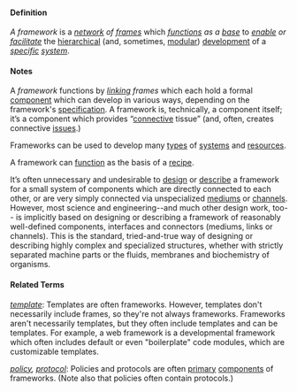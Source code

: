 #### Definition

*A framework* is a *[network](https://github.com/gcassel/Modular-Organization-Terminology/blob/master/terms/network.md) of [frames](https://github.com/gcassel/Modular-Organization-Terminology/blob/master/terms/frame.md)* which *[functions](https://github.com/gcassel/Modular-Organization-Terminology/blob/master/terms/function.md) as a [base](https://github.com/gcassel/Modular-Organization-Terminology/blob/master/terms/base.md)* to *[enable](https://github.com/gcassel/Modular-Organization-Terminology/blob/master/terms/enable.md) or [facilitate](https://github.com/gcassel/Modular-Organization-Terminology/blob/master/terms/facilitate.md)* the [hierarchical](https://github.com/gcassel/Modular-Organizing-Terminology/blob/master/terms/hierarchy.md) (and, sometimes, [modular](https://github.com/gcassel/Modular-Organization-Terminology/blob/master/terms/module.md)) [development](https://github.com/gcassel/Modular-Organization-Terminology/blob/master/terms/develop.md) of a *[specific](https://github.com/gcassel/Modular-Organization-Terminology/blob/master/terms/specific.md) [system](https://github.com/gcassel/Modular-Organization-Terminology/blob/master/terms/system.md)*.

#### Notes

A *framework* functions by *[linking](https://github.com/gcassel/Modular-Organization-Terminology/blob/master/terms/link.md) frames* which each hold a formal [component](https://github.com/gcassel/Modular-Organization-Terminology/blob/master/terms/component.md) which can develop in various ways, depending on the framework's [specification](https://github.com/gcassel/Modular-Organizing-Terminology/blob/master/terms/specification.md).  A framework is, technically, a component itself; it’s a component which provides “[connective](https://github.com/gcassel/Modular-Organization-Terminology/blob/master/terms/connect.md) tissue” (and, often, creates connective [issues](https://github.com/gcassel/Modular-Organization-Terminology/blob/master/terms/issue.md).)

Frameworks can be used to develop many [types](https://github.com/gcassel/Modular-Organization-Terminology/blob/master/terms/type.md) of [systems](https://github.com/gcassel/Modular-Organization-Terminology/blob/master/terms/system.md) and [resources](https://github.com/gcassel/Modular-Organization-Terminology/blob/master/terms/resource.md).

A framework can [function](https://github.com/gcassel/Modular-Organization-Terminology/blob/master/terms/function.md) as the basis of a [recipe](https://github.com/gcassel/Modular-Organization-Terminology/blob/master/terms/recipe.md).

It’s often unnecessary and undesirable to [design](https://github.com/gcassel/Modular-Organization-Terminology/blob/master/terms/design.md) or [describe](https://github.com/gcassel/Modular-Organization-Terminology/blob/master/terms/describe.md) a framework for a small system of components which are directly connected to each other, or are very simply connected via unspecialized [mediums](https://github.com/gcassel/Modular-Organization-Terminology/blob/master/terms/medium.md) or [channels](https://github.com/gcassel/Modular-Organization-Terminology/blob/master/terms/channel.md).  However, most science and engineering--and much other design work, too-- is implicitly based on designing or describing a framework of reasonably well-defined components, interfaces and connectors (mediums, links or channels).  This is the standard, tried-and-true way of designing or describing highly complex and specialized structures, whether with strictly separated machine parts or the fluids, membranes and biochemistry of organisms.

#### Related Terms

*[template](https://github.com/gcassel/Modular-Organizing-Terminology/blob/master/terms/template.md)*: Templates are often frameworks. However, templates don't necessarily include frames, so they're not always frameworks.  Frameworks aren't necessarily templates, but they often include templates and can be templates. For example, a web framework is a developmental framework which often includes default or even "boilerplate" code modules, which are customizable templates.

*[policy](https://github.com/gcassel/Modular-Organization-Terminology/blob/master/terms/policy.md), [protocol](https://github.com/gcassel/Modular-Organization-Terminology/blob/master/terms/protocol.md)*: Policies and protocols are often [primary](https://github.com/gcassel/Modular-Organization-Terminology/blob/master/terms/base.md) [components](https://github.com/gcassel/Modular-Organization-Terminology/blob/master/terms/component.md) of frameworks.  (Note also that policies often contain protocols.)

